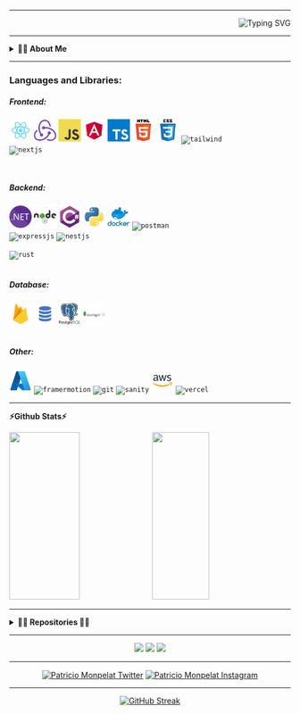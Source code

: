 <!--
**PatricioMonpelat/PatricioMonpelat** is a ✨ _special_ ✨ repository because its `README.md` (this file) appears on your GitHub profile.

Here are some ideas to get you started:

- 🔭 I’m currently working on ...
- 🌱 I’m currently learning ...
- 👯 I’m looking to collaborate on ..
- 🤔 I’m looking for help with Improving professional communication and refining technical skills, especially in debugging large-scale applications on platforms like Azure using Application Insights.
- 💬 Ask me about Web development, PHP debugging, Kirby CMS configuration, and resolving issues with extensions like mbstring.
- 📫 How to reach me: ...
- 😄 Pronouns: Your choice; for instance, you could use he/him or él.
- ⚡ Fun fact: You’re as passionate about professional growth as you are about personal well-being, which shows a remarkable balance!
-->


---  
  <a href="https://git.io/typing-svg">
  <img align="right" src="https://readme-typing-svg.demolab.com?font=Fira+Code&duration=3000&pause=1000&color=F7F7F7&width=435&lines=Hello%2C+There!+%F0%9F%91%8B;This+is+Patricio's+Monpelat;github+profile..." with="350" alt="Typing SVG"/>
  </a>


<br/>

---  


<details> 
 <summary><b>👨‍💻 About Me</b></summary>
 </br>
 
🔭 I’m currently working at [@EY](https://www.ey.com/es_ar) as a site reliability engineer <br>
📫 How to reach me: ping me!<br>
💅 This is my [Website](https://monpelat.dev)
<!--
🌱 I’m currently learning [@GSAP](https://greensock.com) <br>
-->
 
</Details>


---

### Languages and Libraries:

##### Frontend:<br>
<code><img alt="react" height="40" src="https://raw.githubusercontent.com/github/explore/80688e429a7d4ef2fca1e82350fe8e3517d3494d/topics/react/react.png"></code>
<code><img alt="redux" height="40" src="https://raw.githubusercontent.com/devicons/devicon/master/icons/redux/redux-original.svg"/></code>
<code><img alt="javascript" height="40" src="https://raw.githubusercontent.com/github/explore/80688e429a7d4ef2fca1e82350fe8e3517d3494d/topics/javascript/javascript.png"></code>
<code><img alt="angular" height="40" src="https://raw.githubusercontent.com/github/explore/80688e429a7d4ef2fca1e82350fe8e3517d3494d/topics/angular/angular.png"></code>
<code><img alt="typescript" height="40" src="https://raw.githubusercontent.com/github/explore/80688e429a7d4ef2fca1e82350fe8e3517d3494d/topics/typescript/typescript.png"></code>
<code><img alt="html5" height="40" src="https://raw.githubusercontent.com/devicons/devicon/master/icons/html5/html5-original-wordmark.svg"/></code> 
<code><img alt="css3" height="40" src="https://raw.githubusercontent.com/devicons/devicon/master/icons/css3/css3-original-wordmark.svg"/></code> 
<code><img alt="tailwind" height="40" src="https://www.vectorlogo.zone/logos/tailwindcss/tailwindcss-icon.svg"/> </code>
<code><img alt="nextjs" height="40" src="https://pbs.twimg.com/media/FcNgsRWakAAnsht?format=png&name=4096x4096"/></code>

<br>

##### Backend:<br>
<code><img alt="dotnet" height="40" src="https://raw.githubusercontent.com/github/explore/80688e429a7d4ef2fca1e82350fe8e3517d3494d/topics/dotnet/dotnet.png"></code>
<code><img alt="nodejs" height="40" src="https://raw.githubusercontent.com/devicons/devicon/master/icons/nodejs/nodejs-original-wordmark.svg" /></code>
<code><img alt="Csharp" height="40" src="https://raw.githubusercontent.com/devicons/devicon/master/icons/csharp/csharp-original.svg"></code>
<code><img alt="python" height="40" src="https://raw.githubusercontent.com/github/explore/80688e429a7d4ef2fca1e82350fe8e3517d3494d/topics/python/python.png"></code>
<code><img alt="docker" height="40" src="https://raw.githubusercontent.com/github/explore/80688e429a7d4ef2fca1e82350fe8e3517d3494d/topics/docker/docker.png"/></code>
<code><img alt="postman" height="40" src="https://www.vectorlogo.zone/logos/getpostman/getpostman-icon.svg"/> </code>
<code><img alt="expressjs" height="40" src="https://upload.wikimedia.org/wikipedia/commons/6/64/Expressjs.png"/></code> 
<code><img alt="nestjs" height="40" src="https://d33wubrfki0l68.cloudfront.net/e937e774cbbe23635999615ad5d7732decad182a/26072/logo-small.ede75a6b.svg" /> </code>
<!-- <code><img alt="dotnetcore" height="40" src="https://res.cloudinary.com/dfbxjt69z/image/upload/v1668107831/icons/icons8-.net-framework-48_uqzbay.png"/></code>  -->
<code><img alt="rust" height="40" src="https://www.nicepng.com/png/full/34-348422_community-spotlight-rust-programming-language.png"/></code> 
<br>
<br>
##### Database:<br>
<code><img alt="firebase" height="40" src="https://raw.githubusercontent.com/github/explore/80688e429a7d4ef2fca1e82350fe8e3517d3494d/topics/firebase/firebase.png"></code>
<code><img alt="sql" height="40" src="https://raw.githubusercontent.com/github/explore/80688e429a7d4ef2fca1e82350fe8e3517d3494d/topics/sql/sql.png"></code>
<code><img alt="postgresql" height="40" src="https://raw.githubusercontent.com/devicons/devicon/master/icons/postgresql/postgresql-original-wordmark.svg"/></code>
<code><img alt="mongodb" height="40" src="https://raw.githubusercontent.com/github/explore/80688e429a7d4ef2fca1e82350fe8e3517d3494d/topics/mongodb/mongodb.png"/></code>
<br>
<br>
##### Other:<br>
<!-- <code><img alt="vscode" height="40" src="https://res.cloudinary.com/dfbxjt69z/image/upload/v1668107831/icons/icons8-visual-studio-code-2019-48_cbwjnx.png"/></code> -->
<!-- <code><img alt="vs" height="40" src="https://res.cloudinary.com/dfbxjt69z/image/upload/v1668107831/icons/icons8-estudio-visual-48_ay8k60.png"/></code> -->
<code><img alt="azure" height="40" src="https://raw.githubusercontent.com/github/explore/80688e429a7d4ef2fca1e82350fe8e3517d3494d/topics/azure/azure.png"/></code> 
<code><img alt="framermotion" height="40" src="https://user-images.githubusercontent.com/38039349/60953119-d3c6f300-a2fc-11e9-9596-4978e5d52180.png"/></code>
<code><img alt="git" height="40" src="https://www.vectorlogo.zone/logos/git-scm/git-scm-icon.svg" /></code>
<code><img alt="sanity" height="40" src="https://avatars.githubusercontent.com/u/17177659?s=280&v=4"/></code> 
<code><img alt="aws" height="40" src="https://raw.githubusercontent.com/github/explore/80688e429a7d4ef2fca1e82350fe8e3517d3494d/topics/aws/aws.png"/></code> 
<code><img alt="vercel" height="40" src="https://mms.businesswire.com/media/20211123005573/en/929867/23/vercel-logo-freelogovectors.net.jpg"/></code>





<!-- Comments -->
<!-- add more images inside the code tags -->
<!-- <code><img alt="" height="40" src=""/></code>  -->

---


<b>⚡Github Stats⚡</b>
<br/>
<p align="left">
<img  width="50%" height="300px" src="https://github-readme-stats.vercel.app/api?username=patriciomonpelat&theme=highcontrast&show_icons=true&count_private=true"/>
<img width="45%" height="300px" src="https://github-readme-stats.vercel.app/api/top-langs/?username=patriciomonpelat&layout=compact&langs_count=8&theme=highcontrast&count-private=true"/>

 
---

<details>
<summary><b>👨‍💻 Repositories 👨‍💻</b></summary>
<h2 align="center">Welcome</h2>

<div width="100%" align="center">
  <a align="center" href="https://github.com/PatricioMonpelat/Angular-RecipeBook" title="RecipeBook">
   <img  align="center" height="140" src="https://github-readme-stats.vercel.app/api/pin/?username=PatricioMonpelat&repo=Angular-RecipeBook&theme=highcontrast&border_color=61dafb&border_radius=14"/>
   </a>
   <a align="center" href="https://github.com/PatricioMonpelat/react-nft" title="react-nft">
    <img align="center" height="140" src="https://github-readme-stats.vercel.app/api/pin/?username=PatricioMonpelat&repo=react-nft&theme=highcontrast&border_color=61dafb&border_radius=14"/>
   </a>
</div>

<br>
<div width="100%" align="center">
<a align="center" href="https://github.com/PatricioMonpelat/netflix-clone" title="Netflix Clone">
 <img  align="center" height="140" src="https://github-readme-stats.vercel.app/api/pin/?username=PatricioMonpelat&repo=netflix-clone&theme=highcontrast&border_color=61dafb&border_radius=14"/>
 </a>
 <a align="center" href="https://github.com/PatricioMonpelat/mercadolibre-clone" title="mercadolibre-clone">
  <img align="center" height="140" src="https://github-readme-stats.vercel.app/api/pin/?username=PatricioMonpelat&repo=mercadolibre-clone&theme=highcontrast&border_color=61dafb&border_radius=14"/>
 </a>
</div>


</details>



---

<p align="center">
<a href="https://gitstats.me/patriciomonpelat"><img src="https://img.shields.io/badge/-patriciomonpelat-black?style=flat&labelColor=black&logo=github&logoColor=white"/></a>
<a href="mailto:patricio.monpelat@gmail.com"><img src="https://img.shields.io/badge/-patricio.monpelat@gmail.com-D14836?style=flat&logo=Gmail&logoColor=white"/></a>
<a href="https://www.linkedin.com/in/patricio-monpelat-872172133"><img src="https://img.shields.io/badge/-patriciomonpelat-blue?style=flat&labelColor=blue&logo=linkedin&logoColor=white"/></a>
</p>

---

<p align="center">
<a href="https://twitter.com/patomonpe"><img align="center" alt="Patricio Monpelat Twitter" width="22px" src="https://icongr.am/fontawesome/twitter.svg?size=128&color=FFFFFF" /></a>
<a href="https://www.instagram.com/patomonpe" target="_blank"><img align="center" alt="Patricio Monpelat Instagram" width="22px" src="https://icongr.am/fontawesome/instagram.svg?size=128&color=FFFFFF" /></a>
</p>

---



<div width="100%" align="center">
  
[![GitHub Streak](https://streak-stats.demolab.com?user=PatricioMonpelat&theme=Javascript-dark&border_radius=50&date_format=j%20M%5B%20Y%5D)](https://git.io/streak-stats)
  
</div>







